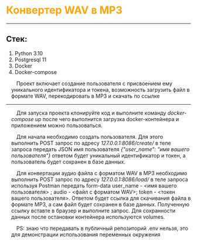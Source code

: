 # <span style="color: orange;">Конвертер WAV в MP3</span>

---

## Стек:
1. Python 3.10
2. Postgresql 11
3. Docker
4. Docker-compose


<span style="text-indent: 1em; display: block; margin-left: 1em;">Проект включает создание пользователя с 
присвоением ему уникального идентификатора и токена, возможность загрузить файл в формате WAV, перекодировать в MP3 
и скачать по ссылке

---
<span style="text-indent: 1em; display: block; margin-left: 1em;">Для запуска проекта клонируйте код и выполните 
команду *docker-compose up* после чего выполнится загрузка docker-контейнера и приложением можно пользоваться.

<span style="text-indent: 1em; display: block; margin-left: 1em;">Для начала необходимо создать пользователя. Для этого
выполнить POST запрос по адресу *127.0.0.1:8086/create/* в теле запроса передать JSON имя пользователя *{"user_name": 
"имя вашего пользователя"}* ответом будет уникальный идентификатор и токен, а пользователь будет сохранен в базе 
данных.

<span style="text-indent: 1em; display: block; margin-left: 1em;">Для конвертации аудио файла с форматом WAV в MP3 
необходимо выполнить POST запрос по адресу *127.0.0.1:8086/load/*  в теле запроса используя Postman передать 
form-data user_name - <имя вашего пользователя> ; audio - <файл с форматом WAV>; token - <токен вашего пользователя>.
Ответом будет ссылка для скачивания файла в формате MP3, а сам файл будет сохранен в базе данных. Полученную ссылку 
вставте в браузер и выполните запрос. Для сохранности данных после остановки контейнера используются volumes.

<span style="text-indent: 1em; display: block; margin-left: 1em;">PS: знаю что передавать в публичный репозиторий .env 
нельзя, это для демонстрации использования переменных окружения